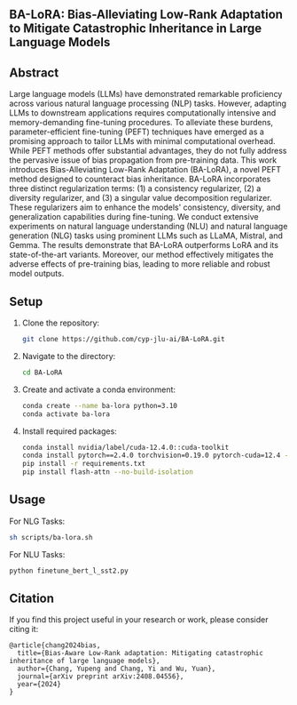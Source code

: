 ## BA-LoRA: Bias-Alleviating Low-Rank Adaptation to Mitigate Catastrophic Inheritance in Large Language Models

## Abstract
Large language models (LLMs) have demonstrated remarkable proficiency across various natural language processing (NLP) tasks. However, adapting LLMs to downstream applications requires computationally intensive and memory-demanding fine-tuning procedures. To alleviate these burdens, parameter-efficient fine-tuning (PEFT) techniques have emerged as a promising approach to tailor LLMs with minimal computational overhead. While PEFT methods offer substantial advantages, they do not fully address the pervasive issue of bias propagation from pre-training data. This work introduces Bias-Alleviating Low-Rank Adaptation (BA-LoRA), a novel PEFT method designed to counteract bias inheritance. BA-LoRA incorporates three distinct regularization terms: (1) a consistency regularizer, (2) a diversity regularizer, and (3) a singular value decomposition regularizer. These regularizers aim to enhance the models' consistency, diversity, and generalization capabilities during fine-tuning. We conduct extensive experiments on natural language understanding (NLU) and natural language generation (NLG) tasks using prominent LLMs such as LLaMA, Mistral, and Gemma. The results demonstrate that BA-LoRA outperforms LoRA and its state-of-the-art variants. Moreover, our method effectively mitigates the adverse effects of pre-training bias, leading to more reliable and robust model outputs.

## Setup

1. Clone the repository:
    ```bash
    git clone https://github.com/cyp-jlu-ai/BA-LoRA.git
    ```

2. Navigate to the directory:
    ```bash
    cd BA-LoRA
    ```

3. Create and activate a conda environment:
    ```bash
    conda create --name ba-lora python=3.10
    conda activate ba-lora
    ```

4. Install required packages:
    ```bash
    conda install nvidia/label/cuda-12.4.0::cuda-toolkit
    conda install pytorch==2.4.0 torchvision=0.19.0 pytorch-cuda=12.4 -c pytorch -c nvidia
    pip install -r requirements.txt
    pip install flash-attn --no-build-isolation
    ```

## Usage

For NLG Tasks:
```bash
sh scripts/ba-lora.sh

```

For NLU Tasks:
```bash
python finetune_bert_l_sst2.py 

```




## Citation

If you find this project useful in your research or work, please consider citing it:

```
@article{chang2024bias,
  title={Bias-Aware Low-Rank adaptation: Mitigating catastrophic inheritance of large language models},
  author={Chang, Yupeng and Chang, Yi and Wu, Yuan},
  journal={arXiv preprint arXiv:2408.04556},
  year={2024}
}
```
